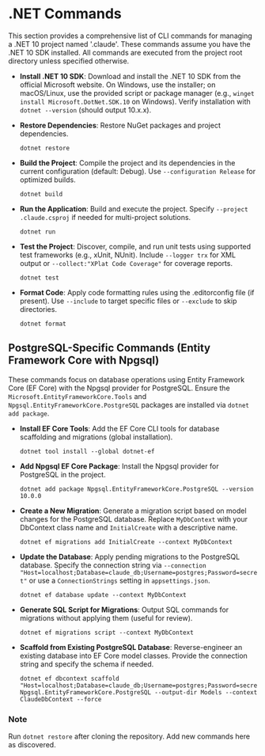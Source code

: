 # .NET Commands

This section provides a comprehensive list of CLI commands for managing a .NET 10 project named '.claude'. These commands assume you have the .NET 10 SDK installed. All commands are executed from the project root directory unless specified otherwise.

- **Install .NET 10 SDK**: Download and install the .NET 10 SDK from the official Microsoft website. On Windows, use the installer; on macOS/Linux, use the provided script or package manager (e.g., `winget install Microsoft.DotNet.SDK.10` on Windows). Verify installation with `dotnet --version` (should output 10.x.x).
  
- **Restore Dependencies**: Restore NuGet packages and project dependencies.  
  ```
  dotnet restore
  ```

- **Build the Project**: Compile the project and its dependencies in the current configuration (default: Debug). Use `--configuration Release` for optimized builds.  
  ```
  dotnet build
  ```

- **Run the Application**: Build and execute the project. Specify `--project .claude.csproj` if needed for multi-project solutions.  
  ```
  dotnet run
  ```

- **Test the Project**: Discover, compile, and run unit tests using supported test frameworks (e.g., xUnit, NUnit). Include `--logger trx` for XML output or `--collect:"XPlat Code Coverage"` for coverage reports.  
  ```
  dotnet test
  ```

- **Format Code**: Apply code formatting rules using the .editorconfig file (if present). Use `--include` to target specific files or `--exclude` to skip directories.  
  ```
  dotnet format
  ```

## PostgreSQL-Specific Commands (Entity Framework Core with Npgsql)

These commands focus on database operations using Entity Framework Core (EF Core) with the Npgsql provider for PostgreSQL. Ensure the `Microsoft.EntityFrameworkCore.Tools` and `Npgsql.EntityFrameworkCore.PostgreSQL` packages are installed via `dotnet add package`.

- **Install EF Core Tools**: Add the EF Core CLI tools for database scaffolding and migrations (global installation).  
  ```
  dotnet tool install --global dotnet-ef
  ```

- **Add Npgsql EF Core Package**: Install the Npgsql provider for PostgreSQL in the project.  
  ```
  dotnet add package Npgsql.EntityFrameworkCore.PostgreSQL --version 10.0.0
  ```

- **Create a New Migration**: Generate a migration script based on model changes for the PostgreSQL database. Replace `MyDbContext` with your DbContext class name and `InitialCreate` with a descriptive name.  
  ```
  dotnet ef migrations add InitialCreate --context MyDbContext
  ```

- **Update the Database**: Apply pending migrations to the PostgreSQL database. Specify the connection string via `--connection "Host=localhost;Database=claude_db;Username=postgres;Password=secret"` or use a `ConnectionStrings` setting in `appsettings.json`.  
  ```
  dotnet ef database update --context MyDbContext
  ```

- **Generate SQL Script for Migrations**: Output SQL commands for migrations without applying them (useful for review).  
  ```
  dotnet ef migrations script --context MyDbContext
  ```

- **Scaffold from Existing PostgreSQL Database**: Reverse-engineer an existing database into EF Core model classes. Provide the connection string and specify the schema if needed.  
  ```
  dotnet ef dbcontext scaffold "Host=localhost;Database=claude_db;Username=postgres;Password=secret" Npgsql.EntityFrameworkCore.PostgreSQL --output-dir Models --context ClaudeDbContext --force
  ```

### Note
Run `dotnet restore` after cloning the repository. Add new commands here as discovered.